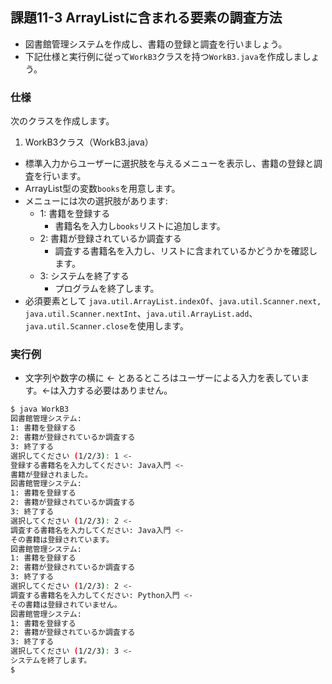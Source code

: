 ## 課題11-3 ArrayListに含まれる要素の調査方法

- 図書館管理システムを作成し、書籍の登録と調査を行いましょう。
- 下記仕様と実行例に従って`WorkB3`クラスを持つ`WorkB3.java`を作成しましょう。

### 仕様

次のクラスを作成します。

1. WorkB3クラス（WorkB3.java）

- 標準入力からユーザーに選択肢を与えるメニューを表示し、書籍の登録と調査を行います。
- ArrayList型の変数`books`を用意します。
- メニューには次の選択肢があります:
  - 1: 書籍を登録する
    - 書籍名を入力し`books`リストに追加します。
  - 2: 書籍が登録されているか調査する
    - 調査する書籍名を入力し、リストに含まれているかどうかを確認します。
  - 3: システムを終了する
    - プログラムを終了します。
- 必須要素として `java.util.ArrayList.indexOf`、`java.util.Scanner.next, java.util.Scanner.nextInt`、`java.util.ArrayList.add`、`java.util.Scanner.close`を使用します。

### 実行例

- 文字列や数字の横に <- とあるところはユーザーによる入力を表しています。<-は入力する必要はありません。

```sh
$ java WorkB3
図書館管理システム:
1: 書籍を登録する
2: 書籍が登録されているか調査する
3: 終了する
選択してください (1/2/3): 1 <-
登録する書籍名を入力してください: Java入門 <-
書籍が登録されました。
図書館管理システム:
1: 書籍を登録する
2: 書籍が登録されているか調査する
3: 終了する
選択してください (1/2/3): 2 <-
調査する書籍名を入力してください: Java入門 <-
その書籍は登録されています。
図書館管理システム:
1: 書籍を登録する
2: 書籍が登録されているか調査する
3: 終了する
選択してください (1/2/3): 2 <-
調査する書籍名を入力してください: Python入門 <-
その書籍は登録されていません。
図書館管理システム:
1: 書籍を登録する
2: 書籍が登録されているか調査する
3: 終了する
選択してください (1/2/3): 3 <-
システムを終了します。
$
```